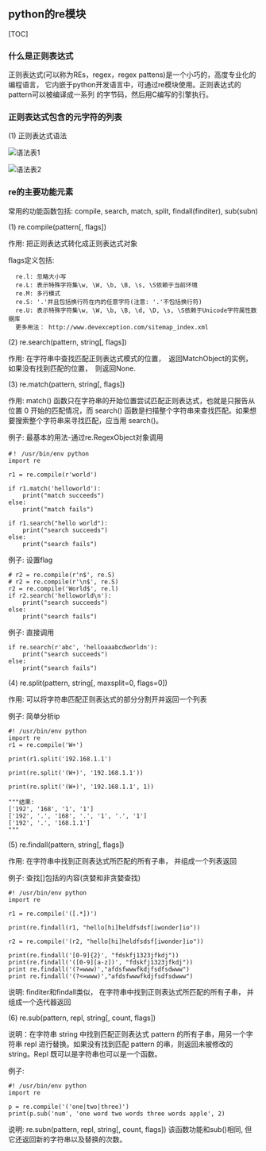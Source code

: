 ## python的re模块

[TOC]

### 什么是正则表达式
正则表达式(可以称为REs，regex，regex pattens)是一个小巧的，高度专业化的编程语言，
它内嵌于python开发语言中，可通过re模块使用。正则表达式的pattern可以被编译成一系列
的字节码，然后用C编写的引擎执行。

### 正则表达式包含的元字符的列表

(1) 正则表达式语法

![语法表1](http://7xorah.com1.z0.glb.clouddn.com/%E6%B7%B1%E5%BA%A6%E6%88%AA%E5%9B%BE20161012155613.png)

![语法表2](http://7xorah.com1.z0.glb.clouddn.com/%E6%B7%B1%E5%BA%A6%E6%88%AA%E5%9B%BE20161012155739.png)

### re的主要功能元素

常用的功能函数包括: compile, search, match, split, findall(finditer), sub(subn)

(1) re.compile(pattern[, flags])

作用: 把正则表达式转化成正则表达式对象

flags定义包括:
```
  re.l: 忽略大小写
  re.L: 表示特殊字符集\w, \W, \b, \B, \s, \S依赖于当前环境
  re.M: 多行模式
  re.S: '.'并且包括换行符在内的任意字符(注意: '.'不包括换行符)
  re.U: 表示特殊字符集\w, \W, \b, \B, \d, \D, \s, \S依赖于Unicode字符属性数据库
  更多用法： http://www.devexception.com/sitemap_index.xml
```

(2) re.search(pattern, string[, flags])

作用: 在字符串中查找匹配正则表达式模式的位置，　返回MatchObject的实例，　如果没有找到匹配的位置，　则返回None.

(3) re.match(pattern, string[, flags])

作用: match() 函数只在字符串的开始位置尝试匹配正则表达式，也就是只报告从位置 0 开始的匹配情况，而 search() 函数是扫描整个字符串来查找匹配。如果想要搜索整个字符串来寻找匹配，应当用 search()。

例子: 最基本的用法-通过re.RegexObject对象调用
```
#！ /usr/bin/env python
import re

r1 = re.compile(r'world')

if r1.match('helloworld'):
    print("match succeeds")
else:
    print("match fails")

if r1.search("hello world"):
    print("search succeeds")
else:
    print("search fails")
```

例子: 设置flag
```
# r2 = re.compile(r'n$', re.S)
# r2 = re.compile(r'\n$', re.S)
r2 = re.compile('World$', re.l)
if r2.search('helloworld\n'):
    print("search succeeds")
else:
    print("search fails")

```

例子: 直接调用

```
if re.search(r'abc', 'helloaaabcdworldn'):
    print("search succeeds")
else:
    print("search fails")
```

(4) re.split(pattern, string[, maxsplit=0, flags=0])

作用: 可以将字符串匹配正则表达式的部分分割开并返回一个列表

例子: 简单分析ip
```
#! /usr/bin/env python
import re
r1 = re.compile('W+')

print(r1.split('192.168.1.1')

print(re.split('(W+)', '192.168.1.1'))

print(re.split('(W+)', '192.168.1.1', 1))

"""结果:
['192', '168', '1', '1']
['192', '.', '168', '.', '1', '.', '1']
['192', '.', '168.1.1']
"""
```

(5) re.findall(pattern, string[, flags])

作用: 在字符串中找到正则表达式所匹配的所有子串， 并组成一个列表返回

例子: 查找[]包括的内容(贪婪和非贪婪查找)
```
#! /usr/bin/env python
import re

r1 = re.compile('([.*])')
 
print(re.findall(r1, "hello[hi]heldfsdsf[iwonder]io"))

r2 = re.compile('(r2, "hello[hi]heldfsdsf[iwonder]io"))

print(re.findall('[0-9]{2}', "fdskfj1323jfkdj"))
print(re.findall('([0-9][a-z])', "fdskfj1323jfkdj"))
print re.findall('(?=www)',"afdsfwwwfkdjfsdfsdwww")
print re.findall('(?<=www)',"afdsfwwwfkdjfsdfsdwww")
```

说明: finditer和findall类似， 在字符串中找到正则表达式所匹配的所有子串， 并组成一个迭代器返回


(6) re.sub(pattern, repl, string[, count, flags])

说明：在字符串 string 中找到匹配正则表达式 pattern 的所有子串，用另一个字符串 repl 进行替换。如果没有找到匹配 pattern 的串，则返回未被修改的 string。Repl 既可以是字符串也可以是一个函数。

例子: 
```
#! /usr/bin/env python
import re

p = re.compile('('one|two|three)')
print(p.sub('num', 'one word two words three words apple', 2)
```

说明: re.subn(pattern, repl, string[, count, flags])
该函数功能和sub()相同, 但它还返回新的字符串以及替换的次数。



